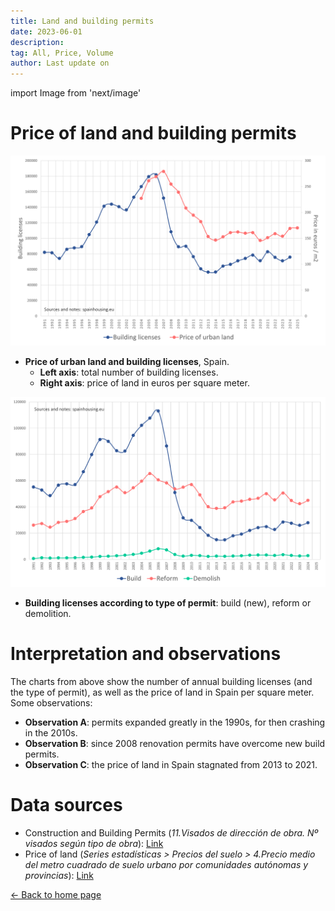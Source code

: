 ```yaml
---
title: Land and building permits
date: 2023-06-01
description:
tag: All, Price, Volume
author: Last update on
---
```


import Image from 'next/image'

# Price of land and building permits

[![Precio del suelo](/images/permitsland.png)](/images/permitsland.png)

- **Price of urban land and building licenses**, Spain.
  - **Left axis**: total number of building licenses.
  - **Right axis**: price of land in euros per square meter.

[![Visados de obra](/images/permitstype.png)](/images/permitstype.png)

- **Building licenses according to type of permit**: build (new), reform or demolition.

# Interpretation and observations

The charts from above show the number of annual building licenses (and the type of permit), as well as the price of land in Spain per square meter. Some observations:

- **Observation A**: permits expanded greatly in the 1990s, for then crashing in the 2010s.
- **Observation B**: since 2008 renovation permits have overcome new build permits.
- **Observation C**: the price of land in Spain stagnated from 2013 to 2021.

# Data sources

- Construction and Building Permits (_11.Visados de dirección de obra. Nº visados según tipo de obra_): [Link](https://apps.fomento.gob.es/BoletinOnline/?nivel=2&orden=09000000)
- Price of land (_Series estadísticas > Precios del suelo > 4.Precio medio del metro cuadrado de suelo urbano por comunidades autónomas y provincias_): [Link](https://www.mitma.gob.es/el-ministerio/informacion-estadistica/vivienda-y-actuaciones-urbanas/estadisticas/suelo/estadisticas-de-precios-de-suelo-urbano)

<div class="meta-line"><a class="meta-back" href="/">← Back to home page</a></div>

